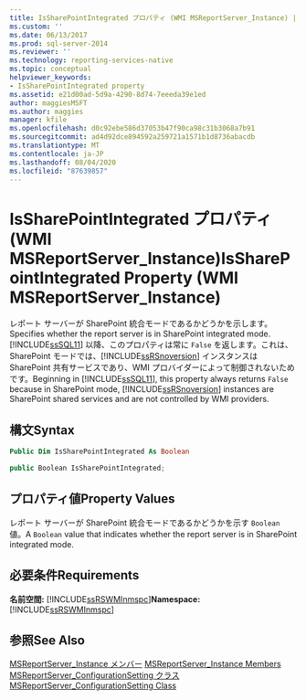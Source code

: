```yaml
---
title: IsSharePointIntegrated プロパティ (WMI MSReportServer_Instance) | Microsoft Docs
ms.custom: ''
ms.date: 06/13/2017
ms.prod: sql-server-2014
ms.reviewer: ''
ms.technology: reporting-services-native
ms.topic: conceptual
helpviewer_keywords:
- IsSharePointIntegrated property
ms.assetid: e21d00ad-5d9a-4290-8d74-7eeeda39e1ed
author: maggiesMSFT
ms.author: maggies
manager: kfile
ms.openlocfilehash: d0c92ebe586d37053b47f90ca98c31b3068a7b91
ms.sourcegitcommit: ad4d92dce894592a259721a1571b1d8736abacdb
ms.translationtype: MT
ms.contentlocale: ja-JP
ms.lasthandoff: 08/04/2020
ms.locfileid: "87639857"
---
```

# <a name="issharepointintegrated-property-wmi-msreportserver_instance"></a><span data-ttu-id="9cafb-102">IsSharePointIntegrated プロパティ (WMI MSReportServer_Instance)</span><span class="sxs-lookup"><span data-stu-id="9cafb-102">IsSharePointIntegrated Property (WMI MSReportServer_Instance)</span></span>
  <span data-ttu-id="9cafb-103">レポート サーバーが SharePoint 統合モードであるかどうかを示します。</span><span class="sxs-lookup"><span data-stu-id="9cafb-103">Specifies whether the report server is in SharePoint integrated mode.</span></span> <span data-ttu-id="9cafb-104">[!INCLUDE[ssSQL11](../../includes/sssql11-md.md)] 以降、このプロパティは常に `False` を返します。これは、SharePoint モードでは、[!INCLUDE[ssRSnoversion](../../includes/ssrsnoversion-md.md)] インスタンスは SharePoint 共有サービスであり、WMI プロバイダーによって制御されないためです。</span><span class="sxs-lookup"><span data-stu-id="9cafb-104">Beginning in [!INCLUDE[ssSQL11](../../includes/sssql11-md.md)], this property always returns `False` because in SharePoint mode, [!INCLUDE[ssRSnoversion](../../includes/ssrsnoversion-md.md)] instances are SharePoint shared services and are not controlled by WMI providers.</span></span>  
  
## <a name="syntax"></a><span data-ttu-id="9cafb-105">構文</span><span class="sxs-lookup"><span data-stu-id="9cafb-105">Syntax</span></span>  
  
```vb  
Public Dim IsSharePointIntegrated As Boolean  
```  
  
```csharp  
public Boolean IsSharePointIntegrated;  
```  
  
## <a name="property-values"></a><span data-ttu-id="9cafb-106">プロパティ値</span><span class="sxs-lookup"><span data-stu-id="9cafb-106">Property Values</span></span>  
 <span data-ttu-id="9cafb-107">レポート サーバーが SharePoint 統合モードであるかどうかを示す `Boolean` 値。</span><span class="sxs-lookup"><span data-stu-id="9cafb-107">A `Boolean` value that indicates whether the report server is in SharePoint integrated mode.</span></span>  
  
## <a name="requirements"></a><span data-ttu-id="9cafb-108">必要条件</span><span class="sxs-lookup"><span data-stu-id="9cafb-108">Requirements</span></span>  
 <span data-ttu-id="9cafb-109">**名前空間:** [!INCLUDE[ssRSWMInmspc](../../includes/ssrswminmspc-md.md)]</span><span class="sxs-lookup"><span data-stu-id="9cafb-109">**Namespace:** [!INCLUDE[ssRSWMInmspc](../../includes/ssrswminmspc-md.md)]</span></span>  
  
## <a name="see-also"></a><span data-ttu-id="9cafb-110">参照</span><span class="sxs-lookup"><span data-stu-id="9cafb-110">See Also</span></span>  
 <span data-ttu-id="9cafb-111">[MSReportServer_Instance メンバー](msreportserver-instance-members.md) </span><span class="sxs-lookup"><span data-stu-id="9cafb-111">[MSReportServer_Instance Members](msreportserver-instance-members.md) </span></span>  
 [<span data-ttu-id="9cafb-112">MSReportServer_ConfigurationSetting クラス</span><span class="sxs-lookup"><span data-stu-id="9cafb-112">MSReportServer_ConfigurationSetting Class</span></span>](msreportserver-configurationsetting-class.md)  
  
  
